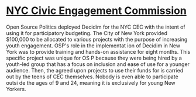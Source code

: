# [NYC Civic Engagement Commission](https://www.participate.nyc.gov/)

Open Source Politics deployed Decidim for the NYC CEC with the intent of using it for participatory budgeting. The City of New York
provided $100,000 to be allocated to various projects with the purpose of increasing youth engagement. OSP's role in the implementat
ion of Decidim in New York was to provide training and hands-on assistance for eight months. This specific project was unique for OS
P because they were being hired by a youth-led group that has a focus on inclusion and ease of use for a younger audience. Then, the
 agreed upon projects to use their funds for is carried out by the teens of CEC themselves. Nobody is even able to participate outsi
de the ages of 9 and 24, meaning it is exclusively for young New Yorkers.
